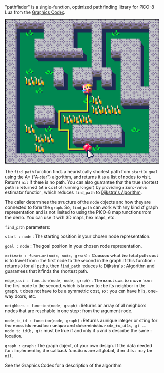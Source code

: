 "pathfinder" is a single-function, optimized path finding library for PICO-8 Lua from the
[Graphics Codex](http://graphicscodex.com).

![](icon.png)

The `find_path` function finds a heuristically shortest path from `start` to `goal` using the
[A*](TODO) ("A-star") algorithm, and returns it as a list of nodes to visit. Returns `nil` if
there is no path. You can also guarantee that the true shortest path is returned (at a cost of
running longer) by providing a zero-value estimator function, which reduces `find_path` to
[Dijkstra's Algorithm](TODO).

The caller determines the structure of the `node` objects and how they are connected to form
the `graph`. So, `find_path` can work with any kind of graph representation and is not limited
to using the PICO-8 map functions from the demo. You can use it with 3D maps, hex maps, etc.


`find_path` parameters:

`start : node`
: The starting position in your chosen node representation.

`goal : node`
: The goal position in your chosen node representation.

`estimate : function(node, node, graph)`
: Guesses what the total path cost is to travel from
: the first node to the second in the graph. If this function
: returns `0` for all paths, then `find_path` reduces to Dijkstra's 
: Algorithm and guarantees that it finds the shortest path.

`edge_cost : function(node, node, graph)` 
: The exact cost to move from the first node to the second, which is known to 
: be its neighbor in the graph.  It does not have to be a symmetric cost, so
: you can have hills, one-way doors, etc.

`neighbors : function(node, graph)`
: Returns an array of all neighbors nodes that are reachable in one step
: from the argument node.

`node_to_id : function(node, graph)`
: Returns a unique integer or string for the node.  ids must be 
: unique and deterministic. `node_to_id(a, g) == node_to_id(b, g)` 
: must be true if and only if `a` and `b` describe the same
: location.

`graph : graph`
: The graph object, of your own design. If the data needed for 
: implementing the callback functions are all global, then this
: may be `nil`.

See the Graphics Codex for a description of the algorithm
